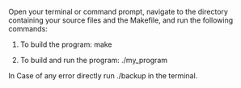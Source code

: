 Open your terminal or command prompt, navigate
to the directory containing your source files and
the Makefile, and run the following commands:

1. To build the program:
make

2. To build and run the program:
./my_program

In Case of any error directly run ./backup in the terminal.